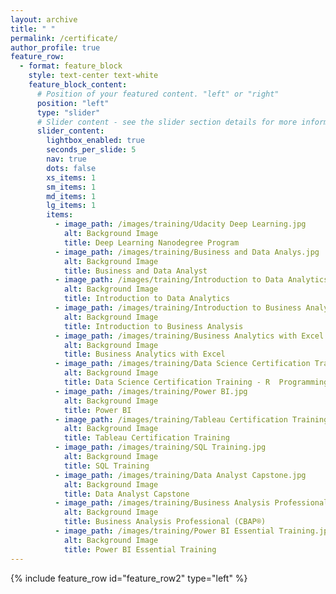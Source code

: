 ```yaml
---
layout: archive
title: " "
permalink: /certificate/
author_profile: true
feature_row:
  - format: feature_block
    style: text-center text-white
    feature_block_content:
      # Position of your featured content. "left" or "right"
      position: "left"
      type: "slider"
      # Slider content - see the slider section details for more information on adding slider's
      slider_content:
        lightbox_enabled: true
        seconds_per_slide: 5
        nav: true
        dots: false
        xs_items: 1
        sm_items: 1
        md_items: 1
        lg_items: 1
        items:
          - image_path: /images/training/Udacity Deep Learning.jpg
            alt: Background Image
            title: Deep Learning Nanodegree Program
          - image_path: /images/training/Business and Data Analys.jpg
            alt: Background Image
            title: Business and Data Analyst
          - image_path: /images/training/Introduction to Data Analytics.jpg
            alt: Background Image
            title: Introduction to Data Analytics
          - image_path: /images/training/Introduction to Business Analysis.jpg
            alt: Background Image
            title: Introduction to Business Analysis
          - image_path: /images/training/Business Analytics with Excel.jpg
            alt: Background Image
            title: Business Analytics with Excel
          - image_path: /images/training/Data Science Certification Training - R  Programming.jpg
            alt: Background Image
            title: Data Science Certification Training - R  Programming
          - image_path: /images/training/Power BI.jpg
            alt: Background Image
            title: Power BI
          - image_path: /images/training/Tableau Certification Training.jpg
            alt: Background Image
            title: Tableau Certification Training
          - image_path: /images/training/SQL Training.jpg
            alt: Background Image
            title: SQL Training
          - image_path: /images/training/Data Analyst Capstone.jpg
            alt: Background Image
            title: Data Analyst Capstone
          - image_path: /images/training/Business Analysis Professional (CBAP®).jpg
            alt: Background Image
            title: Business Analysis Professional (CBAP®)
          - image_path: /images/training/Power BI Essential Training.jpg
            alt: Background Image
            title: Power BI Essential Training
---
```

{% include feature_row id="feature_row2" type="left" %}

